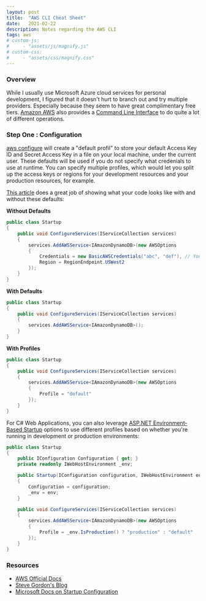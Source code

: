 ```yaml
---
layout: post
title:  "AWS CLI Cheat Sheet"
date:   2021-02-22
description: Notes regarding the AWS CLI
tags: aws
# custom-js:
#     - "assets/js/magnify.js"
# custom-css:
#     - "assets/css/magnify.css"
---
```


### Overview

While I usually use Microsoft Azure cloud services for personal development, I figured that it doesn't hurt to branch out and try multiple providers. Especially because they seem to have great complimentary free tiers. [Amazon AWS](https://aws.amazon.com/) also provides a [Command Line Interface](https://aws.amazon.com/cli/) to do quite a lot of different operations.

### Step One : Configuration

[aws configure](https://docs.aws.amazon.com/cli/latest/userguide/cli-configure-files.html) will create a "default profil" to store your default Access Key ID and Secret Access Key in a file on your local machine, under the current user. These defaults will be used if you do not specify what credenials to use at runtime. You can specify multiple profiles, which would let you split up the access keys or regions for your development resources and your production resources, for example.

[This article](https://www.stevejgordon.co.uk/credential-loading-and-the-aws-sdk-for-dotnet-deep-dive) does a great job of showing what your code looks like with and without these defaults:

**Without Defaults**
```csharp
public class Startup
{
    public void ConfigureServices(IServiceCollection services)
    {
        services.AddAWSService<IAmazonDynamoDB>(new AWSOptions
        {
            Credentials = new BasicAWSCredentials("abc", "def"), // Your secret information
            Region = RegionEndpoint.USWest2
        });
    }
}
```

**With Defaults**
```csharp
public class Startup
{
    public void ConfigureServices(IServiceCollection services)
    {
        services.AddAWSService<IAmazonDynamoDB>();
    }
}
```

**With Profiles**
```csharp
public class Startup
{
    public void ConfigureServices(IServiceCollection services)
    {
        services.AddAWSService<IAmazonDynamoDB>(new AWSOptions
        {
            Profile = "default"
        });
    }
}
```

For C# Web Applications, you can also leverage [ASP.NET Environment-Based Startup](https://docs.microsoft.com/en-us/aspnet/core/fundamentals/environments?view=aspnetcore-5.0#environment-based-startup-class-and-methods) options to use different profiles based on whether you're running in development or production environments:
```csharp
public class Startup
{
    public IConfiguration Configuration { get; }
    private readonly IWebHostEnvironment _env;

    public Startup(IConfiguration configuration, IWebHostEnvironment env)
    {
        Configuration = configuration;
        _env = env;
    }

    public void ConfigureServices(IServiceCollection services)
    {
        services.AddAWSService<IAmazonDynamoDB>(new AWSOptions
        {
            Profile = _env.IsProduction() ? "production" : "default"
        });
    }
}
```

### Resources

* [AWS Official Docs](https://docs.aws.amazon.com/cli/latest/userguide/cli-configure-files.html)
* [Steve Gordon's Blog](https://www.stevejgordon.co.uk/credential-loading-and-the-aws-sdk-for-dotnet-deep-dive)
* [Microsoft Docs on Startup Configuration](https://docs.microsoft.com/en-us/aspnet/core/fundamentals/environments?view=aspnetcore-5.0#environment-based-startup-class-and-methods)